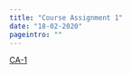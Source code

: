 ```yaml
---
title: "Course Assignment 1"
date: "18-02-2020"
pageintro: ""
---
```


<!--BEGIN ca ##-->

[CA-1](https://docs.google.com/document/d/1XT94iw0TpKjK2c1hXhCj8wPPOwogTVME0hsONbEf4F4/edit?usp=sharing)

<!--END ca ##-->
